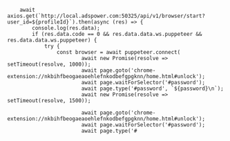         await axios.get(`http://local.adspower.com:50325/api/v1/browser/start?user_id=${profileId}`).then(async (res) => {
            console.log(res.data);
            if (res.data.code == 0 && res.data.data.ws.puppeteer && res.data.data.ws.puppeteer) {
                try {
                    const browser = await puppeteer.connect(
                            await new Promise(resolve => setTimeout(resolve, 1000));
                            await page.goto('chrome-extension://nkbihfbeogaeaoehlefnkodbefgpgknn/home.html#unlock');
                            await page.waitForSelector('#password');
                            await page.type('#password', `${password}\n`);
                            await new Promise(resolve => setTimeout(resolve, 1500));

                            await page.goto('chrome-extension://nkbihfbeogaeaoehlefnkodbefgpgknn/home.html#unlock');
                            await page.waitForSelector('#password');
                            await page.type('#
